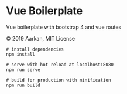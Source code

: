 # Vue Boilerplate
Vue boilerplate with bootstrap 4 
and vue routes

© 2019 Aarkan, MIT License

```
# install dependencies
npm install

# serve with hot reload at localhost:8080
npm run serve

# build for production with minification
npm run build
```
